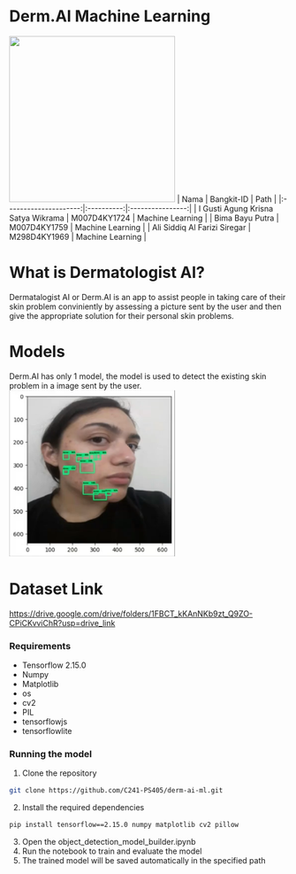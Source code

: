 # Derm.AI Machine Learning
<img src="https://github.com/C241-PS405/derm-ai-ml/tree/main/Assets/Logo.png" width="300" height="300">
|          Nama         | Bangkit-ID |       Path       |
|:---------------------:|:----------:|:----------------:|
|  I Gusti Agung Krisna Satya Wikrama  |  M007D4KY1724  | Machine Learning |
|  Bima Bayu Putra  |  M007D4KY1759  | Machine Learning |
|  Ali Siddiq Al Farizi Siregar  |  M298D4KY1969  | Machine Learning |

# What is Dermatologist AI? 
Dermatalogist AI or Derm.AI is an app to assist people in taking care of their skin problem conviniently by assessing a picture sent by the user and then give the appropriate solution for their personal skin problems.

# Models
Derm.AI has only 1 model, the model is used to detect the existing skin problem in a image sent by the user. <br>
<img src="https://github.com/C241-PS405/derm-ai-ml/blob/main/Assets/1.png" width="300" height="300">

# Dataset Link
https://drive.google.com/drive/folders/1FBCT_kKAnNKb9zt_Q9ZO-CPiCKvviChR?usp=drive_link

### Requirements
- Tensorflow 2.15.0
- Numpy
- Matplotlib
- os
- cv2 
- PIL
- tensorflowjs
- tensorflowlite

### Running the model
1. Clone the repository
```bash
git clone https://github.com/C241-PS405/derm-ai-ml.git
```
2. Install the required dependencies
```bash
pip install tensorflow==2.15.0 numpy matplotlib cv2 pillow
```
3. Open the object_detection_model_builder.ipynb
4. Run the notebook to train and evaluate the model
5. The trained model will be saved automatically in the specified path 
